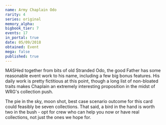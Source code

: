 ```yaml
---
name: Army Chaplain Odo
rarity: 4
series: original
memory_alpha:
bigbook_tier: 7
events: 17
in_portal: true
date: 05/09/2018
obtained: Event
mega: false
published: true
---
```


M*A*S*H*ed together from bits of old Stranded Odo, the good Father has some reasonable event work to his name, including a few big bonus features. His daily work is pretty fictitious at this point, though a long list of non-bloated traits makes Chaplain an extremely interesting proposition in the midst of WRG's collection push.

The pie in the sky, moon shot, best case scenario outcome for this card could feasibly be seven collections. That said, a bird in the hand is worth two in the bush - opt for crew who can help you now or have real collections, not just the ones we hope for.
